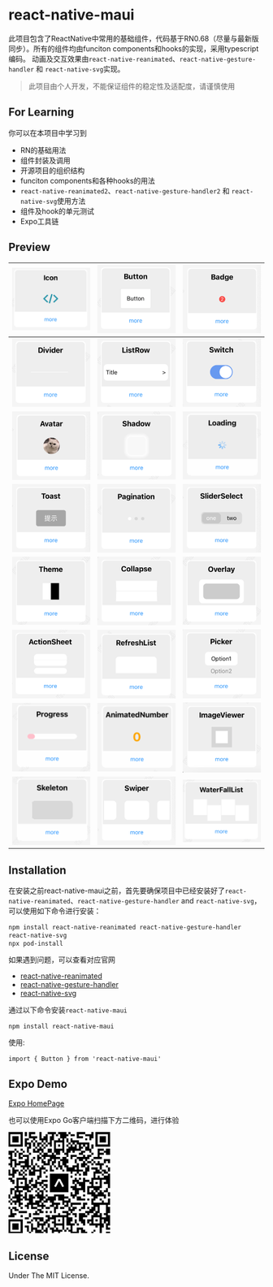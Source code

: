 # react-native-maui

此项目包含了ReactNative中常用的基础组件，代码基于RN0.68（尽量与最新版同步）。所有的组件均由funciton components和hooks的实现，采用typescript编码。
动画及交互效果由`react-native-reanimated`、`react-native-gesture-handler` 和 `react-native-svg`实现。

> 此项目由个人开发，不能保证组件的稳定性及适配度，请谨慎使用

## For Learning

你可以在本项目中学习到
- RN的基础用法
- 组件封装及调用
- 开源项目的组织结构
- funciton components和各种hooks的用法
- `react-native-reanimated2`、`react-native-gesture-handler2` 和 `react-native-svg`使用方法
- 组件及hook的单元测试
- Expo工具链

## Preview

| <img src="./screenshoot/Icon.png" width="250" /> | <img src="./screenshoot/Button.png" width="250" />  | <img src="./screenshoot/Badge.png" width="250" />  |
| ------------- | ------------- | ------------- | 
| <img src="./screenshoot/Divider.png" width="250" />  | <img src="./screenshoot/ListRow.png" width="250" />  |  <img src="./screenshoot/Switch.png" width="250" /> |
| <img src="./screenshoot/Avatar.png" width="250" />  | <img src="./screenshoot/Shadow.png" width="250" />  |  <img src="./screenshoot/Loading.gif" width="250" /> |
| <img src="./screenshoot/Toast.png" width="250" />  | <img src="./screenshoot/Pagination.png" width="250" />  |  <img src="./screenshoot/Segmented.png" width="250" /> |
| <img src="./screenshoot/Theme.png" width="250" />  | <img src="./screenshoot/Collapse.png" width="250" />   |  <img src="./screenshoot/Overlay.png" width="250" /> |
| <img src="./screenshoot/ActionSheet.png" width="250" />  | <img src="./screenshoot/RefreshList.png" width="250" />  |  <img src="./screenshoot/Picker.png" width="250" /> |
| <img src="./screenshoot/Progress.gif" width="250" />  |  <img src="./screenshoot/AnimatedNumber.gif" width="250" />  |   <img src="./screenshoot/ImageViewer.png" width="250" /> |
| <img src="./screenshoot/Skeleton.gif" width="250" /> | <img src="./screenshoot/Swiper.png" width="250" />  | <img src="./screenshoot/WaterFallList.png" width="250" />


## Installation

在安装之前react-native-maui之前，首先要确保项目中已经安装好了`react-native-reanimated`、`react-native-gesture-handler` and `react-native-svg`，可以使用如下命令进行安装：

```
npm install react-native-reanimated react-native-gesture-handler react-native-svg
npx pod-install
```

如果遇到问题，可以查看对应官网
- [react-native-reanimated](https://github.com/software-mansion/react-native-reanimated)
- [react-native-gesture-handler](https://github.com/software-mansion/react-native-gesture-handler)
- [react-native-svg](https://github.com/react-native-svg/react-native-svg)

通过以下命令安装`react-native-maui`
```
npm install react-native-maui
```

使用:
```
import { Button } from 'react-native-maui'
```

## Expo Demo
[Expo HomePage](https://expo.dev/@mah22/react-native-maui-example?serviceType=classic&distribution=expo-go)

也可以使用Expo Go客户端扫描下方二维码，进行体验

<img src="./screenshoot/qrcode.png" width="200" />

## License

Under The MIT License.
